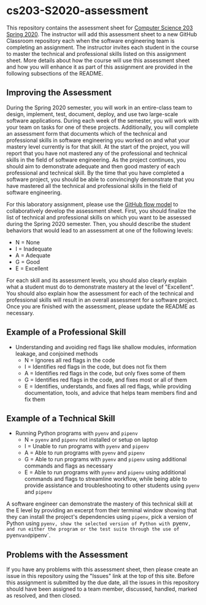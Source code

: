 # cs203-S2020-assessment

This repository contains the assessment sheet for [Computer Science 203 Spring
2020](https://www.gregorykapfhammer.com/teaching/cs203S2020/). The instructor
will add this assessment sheet to a new GitHub Classroom repository each when
the software engineering team is completing an assignment. The instructor
invites each student in the course to master the technical and professional
skills listed on this assignment sheet. More details about how the course will
use this assessment sheet and how you will enhance it as part of this
assignment are provided in the following subsections of the README.

## Improving the Assessment

During the Spring 2020 semester, you will work in an entire-class team to
design, implement, test, document, deploy, and use two large-scale software
applications. During each week of the semester, you will work with your team on
tasks for one of these projects. Additionally, you will complete an assessment
form that documents which of the technical and professional skills in software
engineering you worked on and what your mastery level currently is for that
skill. At the start of the project, you will report that you have not mastered
any of the professional and technical skills in the field of software
engineering. As the project continues, you should aim to demonstrate adequate
and then good mastery of each professional and technical skill. By the time that
you have completed a software project, you should be able to convincingly
demonstrate that you have mastered all the technical and professional skills in
the field of software engineering.

For this laboratory assignment, please use the [GitHub flow
model](https://help.github.com/articles/github-flow/) to collaboratively develop
the assessment sheet. First, you should finalize the list of technical and
professional skills on which you want to be assessed during the Spring 2020
semester. Then, you should describe the student behaviors that would lead to an
assessment at one of the following levels:

* N = None
* I = Inadequate
* A = Adequate
* G = Good
* E = Excellent

For each skill and its assessment levels, you should also clearly explain what a
student must do to demonstrate mastery at the level of "Excellent". You should
also explain how the assessment for each of the technical and professional
skills will result in an overall assessment for a software project. Once you are
finished with the assessment, please update the README as necessary.

## Example of a Professional Skill

* Understanding and avoiding red flags like shallow modules,
  information leakage, and conjoined methods
  * N = Ignores all red flags in the code
  * I = Identifies red flags in the code, but does not fix them
  * A = Identifies red flags in the code, but only fixes some of them
  * G = Identifies red flags in the code, and fixes most or all of them
  * E = Identifies, understands, and fixes all red flags, while providing
    documentation, tools, and advice that helps team members find and fix them

## Example of a Technical Skill

* Running Python programs with `pyenv` and `pipenv`
  * N = `pyenv` and `pipenv` not installed or setup on laptop
  * I = Unable to run programs with `pyenv` and `pipenv`
  * A = Able to run programs with `pyenv` and `pipenv`
  * G = Able to run programs with `pyenv` and `pipenv` using additional commands
    and flags as necessary
  * E = Able to run programs with `pyenv` and `pipenv` using additional commands
    and flags to streamline workflow, while being able to provide assistance and
    troubleshooting to other students using `pyenv` and `pipenv`

A software engineer can demonstrate the mastery of this technical skill at the E
level by providing an excerpt from their terminal window showing that they can
install the project's dependencies using `pipenv`, pick a version of Python
using `pyenv, show the selected version of Python with `pyenv`, and run either
the program or the test suite through the use of `pyenv` and `pipenv`.

## Problems with the Assessment

If you have any problems with this assessment sheet, then please create an issue
in this repository using the "Issues" link at the top of this site. Before this
assignment is submitted by the due date, all the issues in this repository
should have been assigned to a team member, discussed, handled, marked as
resolved, and then closed.
